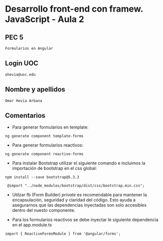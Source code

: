 # **Desarrollo front-end con framew. JavaScript - Aula 2**

## PEC 5

```text
Formularios en Angular
```

## Login UOC

```text
ohevia@uoc.edu
```

## Nombre y apellidos  

```text
Omar Hevia Arbana
```

## Comentarios

- Para generar formularios en template:


```text
ng generate component template-forms
```

- Para generar formularios reactivos:

```text
ng generate component reactive-forms
```


- Para instalar Bootstrap utilizar el siguiente comando e incluimos la importación de bootstrap en el css global:
  
```text
npm install --save bootstrap@5.3.3
```

```text
 @import "../node_modules/bootstrap/dist/css/bootstrap.min.css";
```

- Utilzar fb (Form Builder) *private* es recomendable para mantener la encapsulación, seguridad y claridad del código. Esto ayuda a asegurarnos que las dependencias inyectadas son solo accesibles dentro del nuesto componente.

- Para los formularios reactivos se debe inyectar le siguiente dependencia en el app.module.ts
  
 ```text
 import { ReactiveFormsModule } from '@angular/forms';
 ```
